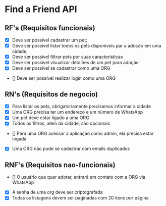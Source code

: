 # **Find a Friend API**

## RF's (Requisitos funcionais)

- [x] Deve ser possível cadastrar um pet;
- [x] Deve ser possível listar todos os pets disponíveis par a adoção em uma cidade;
- [x] Deve ser possível filtrar pets por suas características
- [x] Deve ser possível visualizar detalhes de um pet para adoção
- [x] Deve ser possível se cadastrar como uma ORG
- [] Deve ser possível realizar login como uma ORG

## RN's (Requisitos de negocio)
- [x] Para listar os pets, obrigatoriamente precisamos informar a cidade
- [x] Uma ORG precisa ter um endereço e um número de WhatsApp
- [x] Um pet deve estar ligado a uma ORG
- [x] Todos os filtros, além da cidade, são opcionais
- [] Para uma ORG acessar a aplicação como admin, ela precisa estar logada
- [x] Uma ORG não pode se cadastrar com emails duplicados

## RNF's (Requisitos nao-funcionais)
- [] O usuário que quer adotar, entrará em contato com a ORG via WhatsApp
- [x] A senha de uma org deve ser criptografada
- [x] Todas as listagens devem ser paginadas com 20 itens por página